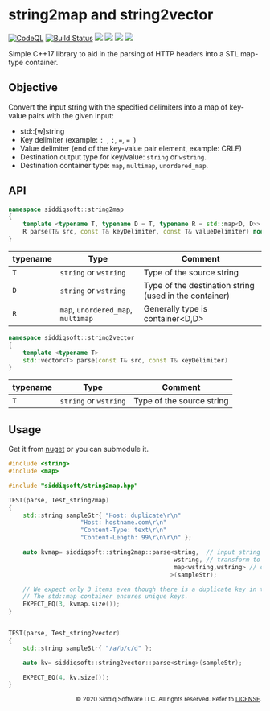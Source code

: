 # string2map and string2vector

[![CodeQL](https://github.com/SiddiqSoft/string2map/actions/workflows/codeql-analysis.yml/badge.svg)](https://github.com/SiddiqSoft/string2map/actions/workflows/codeql-analysis.yml)
[![Build Status](https://dev.azure.com/siddiqsoft/siddiqsoft/_apis/build/status/SiddiqSoft.string2map?branchName=main)](https://dev.azure.com/siddiqsoft/siddiqsoft/_build/latest?definitionId=3&branchName=main)
![](https://img.shields.io/nuget/v/SiddiqSoft.string2map)
![](https://img.shields.io/github/v/tag/SiddiqSoft/string2map)
![](https://img.shields.io/azure-devops/tests/siddiqsoft/siddiqsoft/2)
![](https://img.shields.io/azure-devops/coverage/siddiqsoft/siddiqsoft/2)

Simple C++17 library to aid in the parsing of HTTP headers into a STL map-type container.


## Objective

Convert the input string with the specified delimiters into a map of key-value pairs with the given input:
- std::[w]string
- Key delimiter (example: `: `, `:`, `=`, `= `)
- Value delimiter (end of the key-value pair element, example: CRLF)
- Destination output type for key/value: `string` or `wstring`.
- Destination container type: `map`, `multimap`, `unordered_map`.


## API

```cpp
namespace siddiqsoft::string2map
{
    template <typename T, typename D = T, typename R = std::map<D, D>>
    R parse(T& src, const T& keyDelimiter, const T& valueDelimiter) noexcept(false)
}
```

typename | Type      | Comment
---------|-----------|--------------
`T`      | `string` or `wstring`  | Type of the source string
`D`      | `string` or `wstring`  | Type of the destination string (used in the container)
`R`      | `map`, `unordered_map`, `multimap` | Generally type is container<D,D>


```cpp
namespace siddiqsoft::string2vector
{
    template <typename T>
    std::vector<T> parse(const T& src, const T& keyDelimiter)
}
```

typename | Type      | Comment
---------|-----------|--------------
`T`      | `string` or `wstring`  | Type of the source string


## Usage

Get it from [nuget](https://www.nuget.org/packages/string2map/) or you can submodule it.

```cpp
#include <string>
#include <map>

#include "siddiqsoft/string2map.hpp"

TEST(parse, Test_string2map)
{
    std::string sampleStr{ "Host: duplicate\r\n"
                    "Host: hostname.com\r\n"
                    "Content-Type: text\r\n"
                    "Content-Length: 99\r\n\r\n" };

    auto kvmap= siddiqsoft::string2map::parse<string,  // input string
                                              wstring, // transform to wstring
                                              map<wstring,wstring> // destination container
                                             >(sampleStr);

    // We expect only 3 items even though there is a duplicate key in the source string.
    // The std::map container ensures unique keys.
    EXPECT_EQ(3, kvmap.size());
}


TEST(parse, Test_string2vector)
{
    std::string sampleStr{ "/a/b/c/d" };

    auto kv= siddiqsoft::string2vector::parse<string>(sampleStr);

    EXPECT_EQ(4, kv.size());
}

```

<small align="right">

&copy; 2020 Siddiq Software LLC. All rights reserved. Refer to [LICENSE](LICENSE).

</small>
